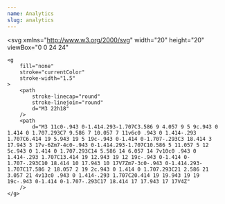 ```yaml
---
name: Analytics
slug: analytics
---
```


<svg
    xmlns="http://www.w3.org/2000/svg"
    width="20"
    height="20"
    viewBox="0 0 24 24"
>
    <g
        fill="none"
        stroke="currentColor"
        stroke-width="1.5"
    >
        <path
            stroke-linecap="round"
            stroke-linejoin="round"
            d="M3 22h18"
        />
        <path
            d="M3 11c0-.943 0-1.414.293-1.707C3.586 9 4.057 9 5 9c.943 0 1.414 0 1.707.293C7 9.586 7 10.057 7 11v6c0 .943 0 1.414-.293 1.707C6.414 19 5.943 19 5 19c-.943 0-1.414 0-1.707-.293C3 18.414 3 17.943 3 17v-6Zm7-4c0-.943 0-1.414.293-1.707C10.586 5 11.057 5 12 5c.943 0 1.414 0 1.707.293C14 5.586 14 6.057 14 7v10c0 .943 0 1.414-.293 1.707C13.414 19 12.943 19 12 19c-.943 0-1.414 0-1.707-.293C10 18.414 10 17.943 10 17V7Zm7-3c0-.943 0-1.414.293-1.707C17.586 2 18.057 2 19 2c.943 0 1.414 0 1.707.293C21 2.586 21 3.057 21 4v13c0 .943 0 1.414-.293 1.707C20.414 19 19.943 19 19 19c-.943 0-1.414 0-1.707-.293C17 18.414 17 17.943 17 17V4Z"
        />
    </g>
</svg>
